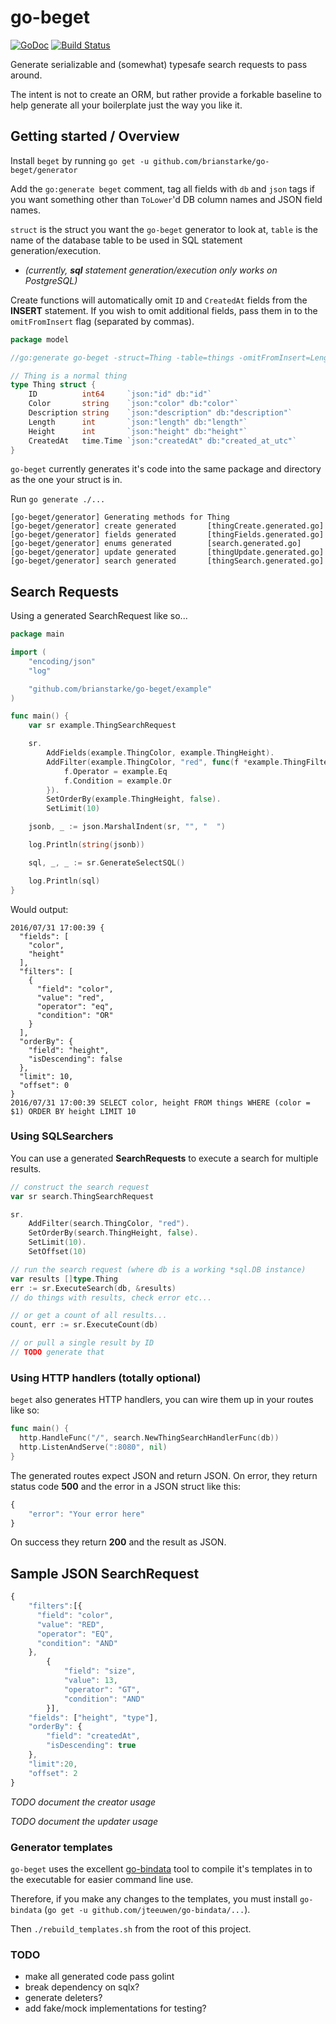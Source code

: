 # go-beget

[![GoDoc](https://godoc.org/github.com/brianstarke/go-beget?status.svg)](https://godoc.org/github.com/brianstarke/go-beget)
[![Build Status](https://travis-ci.org/brianstarke/go-beget.svg?branch=master)](https://travis-ci.org/brianstarke/go-beget)

Generate serializable and (somewhat) typesafe search requests to pass around.

The intent is not to create an ORM, but rather provide a forkable baseline to help generate all your boilerplate just the way you like it.

## Getting started / Overview

Install `beget` by running `go get -u github.com/brianstarke/go-beget/generator`

Add the `go:generate beget` comment, tag all fields with `db` and `json` tags if you want something other than `ToLower`'d DB column names and JSON field names.

`struct` is the struct you want the `go-beget` generator to look at, `table` is the name of the database table to be used in SQL statement generation/execution.

- _(currently, **sql** statement generation/execution only works on PostgreSQL)_

Create functions will automatically omit `ID` and `CreatedAt` fields from the **INSERT** statement.  If you wish to omit additional fields, pass them in to the `omitFromInsert` flag (separated by commas).

```go
package model

//go:generate go-beget -struct=Thing -table=things -omitFromInsert=Length,Height

// Thing is a normal thing
type Thing struct {
	ID          int64     `json:"id" db:"id"`
	Color       string    `json:"color" db:"color"`
	Description string    `json:"description" db:"description"`
	Length      int       `json:"length" db:"length"`
	Height      int       `json:"height" db:"height"`
	CreatedAt   time.Time `json:"createdAt" db:"created_at_utc"`
}
```

`go-beget` currently generates it's code into the same package and directory as the one your struct is in.

Run `go generate ./...`

```
[go-beget/generator] Generating methods for Thing
[go-beget/generator] create generated		[thingCreate.generated.go]
[go-beget/generator] fields generated		[thingFields.generated.go]
[go-beget/generator] enums generated		[search.generated.go]
[go-beget/generator] update generated		[thingUpdate.generated.go]
[go-beget/generator] search generated		[thingSearch.generated.go]
```

## Search Requests

Using a generated SearchRequest like so...

```go
package main

import (
	"encoding/json"
	"log"

	"github.com/brianstarke/go-beget/example"
)

func main() {
	var sr example.ThingSearchRequest

	sr.
		AddFields(example.ThingColor, example.ThingHeight).
		AddFilter(example.ThingColor, "red", func(f *example.ThingFilter) {
			f.Operator = example.Eq
			f.Condition = example.Or
		}).
		SetOrderBy(example.ThingHeight, false).
		SetLimit(10)

	jsonb, _ := json.MarshalIndent(sr, "", "  ")

	log.Println(string(jsonb))

	sql, _, _ := sr.GenerateSelectSQL()

	log.Println(sql)
}
```

Would output:

```
2016/07/31 17:00:39 {
  "fields": [
    "color",
    "height"
  ],
  "filters": [
    {
      "field": "color",
      "value": "red",
      "operator": "eq",
      "condition": "OR"
    }
  ],
  "orderBy": {
    "field": "height",
    "isDescending": false
  },
  "limit": 10,
  "offset": 0
}
2016/07/31 17:00:39 SELECT color, height FROM things WHERE (color = $1) ORDER BY height LIMIT 10
```

### Using SQLSearchers

You can use a generated **SearchRequests** to execute a search for multiple results.

```go
// construct the search request
var sr search.ThingSearchRequest

sr.
	AddFilter(search.ThingColor, "red").
	SetOrderBy(search.ThingHeight, false).
	SetLimit(10).
	SetOffset(10)

// run the search request (where db is a working *sql.DB instance)
var results []type.Thing
err := sr.ExecuteSearch(db, &results)
// do things with results, check error etc...

// or get a count of all results...
count, err := sr.ExecuteCount(db)

// or pull a single result by ID
// TODO generate that
```

### Using HTTP handlers (totally optional)

`beget` also generates HTTP handlers, you can wire them up in your routes like so:

```go
func main() {
  http.HandleFunc("/", search.NewThingSearchHandlerFunc(db))
  http.ListenAndServe(":8080", nil)
}
```

The generated routes expect JSON and return JSON.  On error, they return status code **500** and the error in a JSON struct like this:

```javascript
{
	"error": "Your error here"
}
```

On success they return **200** and the result as JSON.

## Sample JSON SearchRequest

```javascript
{
    "filters":[{
      "field": "color",
      "value": "RED",
      "operator": "EQ",
      "condition": "AND"
    },
		{
			"field": "size",
			"value": 13,
			"operator": "GT",
			"condition": "AND"
		}],
    "fields": ["height", "type"],
    "orderBy": {
        "field": "createdAt",
        "isDescending": true
    },
    "limit":20,
    "offset": 2
}
```

*TODO document the creator usage*

*TODO document the updater usage*

### Generator templates

`go-beget` uses the excellent [go-bindata](https://github.com/jteeuwen/go-bindata) tool to compile it's templates in to the executable for easier command line use.  

Therefore, if you make any changes to the templates, you must install `go-bindata` (`go get -u github.com/jteeuwen/go-bindata/...`).

Then `./rebuild_templates.sh` from the root of this project.

### TODO

- make all generated code pass golint
- break dependency on sqlx?
- generate deleters?
- add fake/mock implementations for testing?
